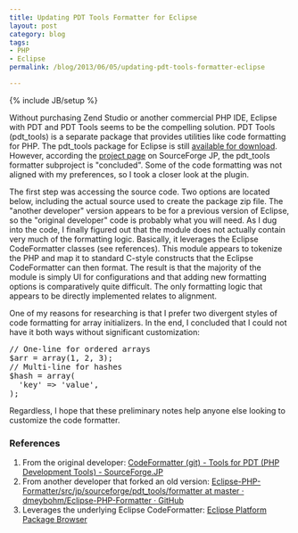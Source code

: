```yaml
---
title: Updating PDT Tools Formatter for Eclipse
layout: post
category: blog
tags:
- PHP
- Eclipse
permalink: /blog/2013/06/05/updating-pdt-tools-formatter-eclipse

---
```

{% include JB/setup %}
<div id="node-284" class="node node-blog node-promoted">
  <div class="content clearfix">
    <div class="field field-name-body field-type-text-with-summary field-label-hidden"><div class="field-items"><div class="field-item even"><p>Without purchasing Zend Studio or another commercial PHP IDE, Eclipse with PDT and PDT Tools seems to be the compelling solution. PDT Tools (pdt_tools) is a separate package that provides utilities like code formatting for PHP. The pdt_tools package for Eclipse is still <a href="http://sourceforge.jp/users/atlanto/pf/eclipse/files/">available for download</a>. However, according the <a href="http://sourceforge.jp/projects/pdt-tools/scm/git/CodeFormatter/">project page</a> on SourceForge JP, the pdt_tools formatter subproject is "concluded". Some of the code formatting was not aligned with my preferences, so I took a closer look at the plugin.</p>
<!--break-->
<p>The first step was accessing the source code. Two options are located below, including the actual source used to create the package zip file. The "another developer" version appears to be for a previous version of Eclipse, so the "original developer" code is probably what you will need. As I dug into the code, I finally figured out that the module does not actually contain very much of the formatting logic. Basically, it leverages the Eclipse CodeFormatter classes (see references). This module appears to tokenize the PHP and map it to standard C-style constructs that the Eclipse CodeFormatter can then format. The result is that the majority of the module is simply UI for configurations and that adding new formatting options is comparatively quite difficult. The only formatting logic that appears to be directly implemented relates to alignment.</p>
<p>One of my reasons for researching is that I prefer two divergent styles of code formatting for array initializers. In the end, I concluded that I could not have it both ways without significant customization:</p>
<pre class="brush:php">
// One-line for ordered arrays
$arr = array(1, 2, 3);
// Multi-line for hashes
$hash = array(
  'key' =&gt; 'value',
);</pre>
<p>Regardless, I hope that these preliminary notes help anyone else looking to customize the code formatter.</p>
<h3>
	References</h3>
<ol><li>
		From the original developer: <a href="http://sourceforge.jp/projects/pdt-tools/scm/git/CodeFormatter/tree/master/pdt_tools.formatter/">CodeFormatter (git) - Tools for PDT (PHP Development Tools) - SourceForge.JP</a></li>
	<li>
		From another developer that forked an old version: <a href="https://github.com/dmeybohm/Eclipse-PHP-Formatter/tree/master/src/jp/sourceforge/pdt_tools/formatter">Eclipse-PHP-Formatter/src/jp/sourceforge/pdt_tools/formatter at master · dmeybohm/Eclipse-PHP-Formatter · GitHub</a></li>
	<li>
		Leverages the underlying Eclipse CodeFormatter: <a href="http://help.eclipse.org/indigo/index.jsp?topic=%2Forg.eclipse.jdt.doc.isv%2Freference%2Fapi%2Forg%2Feclipse%2Fjdt%2Fcore%2Fformatter%2Fpackage-summary.html">Eclipse Platform Package Browser</a></li>
</ol></div></div></div>  </div>
</div>
